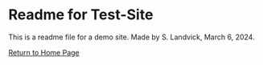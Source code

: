 # Readme for Test-Site
This is a readme file for a demo site. Made by S. Landvick, March 6, 2024. 

<p><a href="index.html"> Return to Home Page</a></p>

